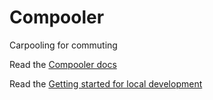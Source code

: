 # Compooler
Carpooling for commuting

Read the [Compooler docs](https://benasb.github.io/compooler)

Read the [Getting started for local development](https://benasb.github.io/compooler/technical/local-development/)
